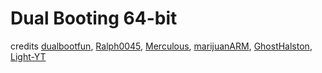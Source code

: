 # Dual Booting 64-bit
credits [dualbootfun](https://github.com/dualbootfun), [Ralph0045](https://github.com/Ralph0045), [Merculous](https://github.com/Merculous), [marijuanARM](https://github.com/marijuanARM), [GhostHalston](https://github.com/GhostHalston), [Light-YT](https://github.com/Light-YT/) 
